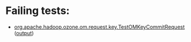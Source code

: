 # Failing tests: 

 * [org.apache.hadoop.ozone.om.request.key.TestOMKeyCommitRequest](hadoop-ozone/ozone-manager/org.apache.hadoop.ozone.om.request.key.TestOMKeyCommitRequest.txt) ([output](hadoop-ozone/ozone-manager/org.apache.hadoop.ozone.om.request.key.TestOMKeyCommitRequest-output.txt))

